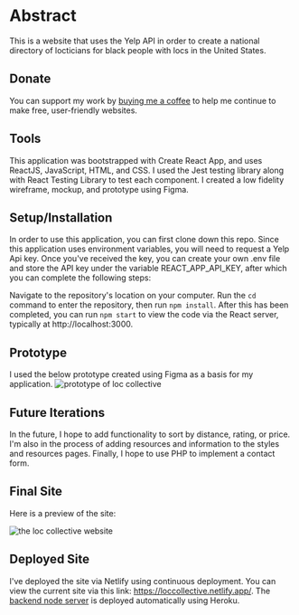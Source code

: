 # Abstract 

This is a website that uses the Yelp API in order to create a national directory of locticians for black people with locs in the United States.

## Donate 
You can support my work by [buying me a coffee](https://www.buymeacoffee.com/decemberthedeveloper) to help me continue to make free, user-friendly websites.

## Tools 
This application was bootstrapped with Create React App, and uses ReactJS, JavaScript, HTML, and CSS. I used the Jest testing library along with React Testing Library to test each component. I created a low fidelity wireframe, mockup, and prototype using Figma. 

## Setup/Installation

In order to use this application, you can first clone down this repo. Since this application uses environment variables, you will need to request a Yelp Api key. Once you've received the key, you can create your own .env file and store the API key under the variable REACT_APP_API_KEY, after which you can complete the following steps:  

Navigate to the repository's location on your computer. Run the `cd` command to enter the repository, then run `npm install`. After this has been completed, you can run `npm start` to view the code via the React server, typically at http://localhost:3000. 

## Prototype 
I used the below prototype created using Figma as a basis for my application. 
![prototype of loc collective](https://media.giphy.com/media/KeQxtu4ArJUoRDQNyK/giphy.gif)

## Future Iterations
In the future, I hope to add functionality to sort by distance, rating, or price. I'm also in the process of adding resources and information to the styles and resources pages. Finally, I hope to use PHP to implement a contact form. 

## Final Site 
Here is a preview of the site: 

![the loc collective website](https://media.giphy.com/media/RNbrMw5S2S8GFoA9hO/giphy.gif)

## Deployed Site
I've deployed the site via Netlify using continuous deployment. You can view the current site via this link: https://loccollective.netlify.app/. The [backend node server](https://github.com/garnetred/loc-collective-backend) is deployed automatically using Heroku. 

